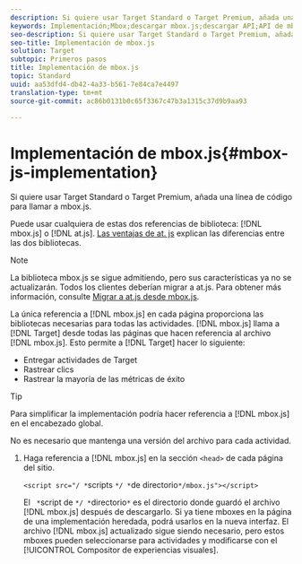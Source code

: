 ```yaml
---
description: Si quiere usar Target Standard o Target Premium, añada una línea de código para llamar a mbox.js.
keywords: Implementación;Mbox;descargar mbox.js;descargar API;API de mbox.js
seo-description: Si quiere usar Target Standard o Target Premium, añada una línea de código para llamar a mbox.js.
seo-title: Implementación de mbox.js
solution: Target
subtopic: Primeros pasos
title: Implementación de mbox.js
topic: Standard
uuid: aa53dfd4-db42-4a33-b561-7e84ca7e4497
translation-type: tm+mt
source-git-commit: ac86b0131b0c65f3367c47b3a1315c37d9b9aa93

---
```



# Implementación de mbox.js{#mbox-js-implementation}

Si quiere usar Target Standard o Target Premium, añada una línea de código para llamar a mbox.js.

Puede usar cualquiera de estas dos referencias de biblioteca: [!DNL mbox.js] o [!DNL at.js]. [Las ventajas de at. js](/help/c-implementing-target/c-implementing-target-for-client-side-web/t-mbox-download/c-target-atjs-implementation/target-atjs-implementation.md#benefits) explican las diferencias entre las dos bibliotecas.

>[!NOTE]
>
>La biblioteca mbox.js se sigue admitiendo, pero sus características ya no se actualizarán. Todos los clientes deberían migrar a at.js. Para obtener más información, consulte [Migrar a at.js desde mbox.js](../../../c-implementing-target/c-implementing-target-for-client-side-web/t-mbox-download/c-target-atjs-implementation/target-migrate-atjs.md#task_DE55DCE9AC2F49728395665DE1B1E6EA).

La única referencia a [!DNL mbox.js] en cada página proporciona las bibliotecas necesarias para todas las actividades. [!DNL mbox.js] llama a [!DNL Target] desde todas las páginas que hacen referencia al archivo [!DNL mbox.js]. Esto permite a [!DNL Target] hacer lo siguiente:

* Entregar actividades de Target
* Rastrear clics
* Rastrear la mayoría de las métricas de éxito

>[!TIP]
>
>Para simplificar la implementación podría hacer referencia a [!DNL mbox.js] en el encabezado global.

No es necesario que mantenga una versión del archivo para cada actividad.

1. Haga referencia a [!DNL mbox.js] en la sección `<head>` de cada página del sitio.

   `<script src="/ *`scripts `*/ *`de directorio`*/mbox.js"></script>`

   El ` *`script de `*/ *`directorio`*` es el directorio donde guardó el archivo [!DNL mbox.js] después de descargarlo.
Si ya tiene mboxes en la página de una implementación heredada, podrá usarlos en la nueva interfaz. El archivo [!DNL mbox.js] actualizado sigue siendo necesario, pero estos mboxes pueden seleccionarse para actividades y modificarse con el [!UICONTROL Compositor de experiencias visuales].